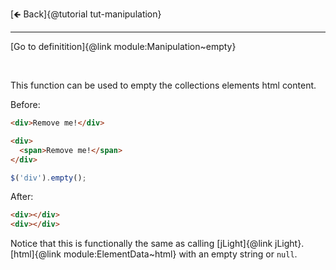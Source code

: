 [🡸 Back]{@tutorial tut-manipulation}
___

[Go to definitition]{@link module:Manipulation~empty}

&nbsp;

This function can be used to empty the collections elements html content.

Before:
```html
<div>Remove me!</div>

<div>
  <span>Remove me!</span>
</div>
```

```js
$('div').empty();
```

After:
```html
<div></div>
<div></div>
```

Notice that this is functionally the same as calling [jLight]{@link jLight}.[html]{@link module:ElementData~html} with an empty string or `null`.
